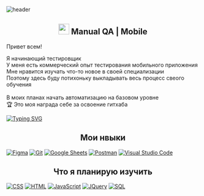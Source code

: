![header](https://capsule-render.vercel.app/api?type=waving&color=gradient&height=256&section=header&text=Hello%20World!&fontSize=75&animation=fadeIn&fontAlignY=38&desc=Welcome%20to%20my%20GitHub%20profile!%20%20%20%20%20&descAlignY=51&descAlign=62)

<h2 align="center"><img src="https://media.giphy.com/media/hvRJCLFzcasrR4ia7z/giphy.gif" width="28"> Manual QA | Mobile </h2>
  <p>
  Привет всем! </p>
 Я начинающий тестировщик <br> У меня есть коммерческий опыт тестирования мобильного приложения </br> Мне нравится изучать что-то новое в своей специализации <br> Поэтому здесь буду потихоньку выкладывать весь процесс свеого обучения<br>
<br> В моих планах начать автоматизацию на базовом уровне </br>
  🏆 Это моя награда себе за освоение гитхаба
  
[![Typing SVG](https://readme-typing-svg.herokuapp.com?font=Fira+Code&weight=700&size=28&pause=1000&center=true&vCenter=true&width=430&lines=%D0%BD%D0%B5%2C+%D0%BD%D1%83+%D1%8D%D1%82%D0%BE+%D1%82%D0%BE%D1%87%D0%BD%D0%BE+BUGGGG)](https://git.io/typing-svg)</br>

<div align=center><h2>Мои нвыки</h2></div>
<a href="#"><img alt="Figma" src="https://img.shields.io/badge/Figma-1572B6.svg?logo=figma&logoColor=white"></a>
    <a href="#"><img alt="Git" src="https://img.shields.io/badge/Git-F05033.svg?logo=git&logoColor=white"></a>
     <a href="#"><img alt="Google Sheets" src="https://img.shields.io/badge/Google%20Sheets-34A853.svg?logo=google%20sheets&logoColor=white"></a>
    <a href="#"><img alt="Postman" src="https://img.shields.io/badge/Postman-FF6C37?logo=postman&logoColor=white"></a>
    <a href="#"><img alt="Visual Studio Code" src="https://img.shields.io/badge/Visual%20Studio%20Code-0078d7.svg?logo=visual-studio-code&logoColor=white"></a>


<div align=center><h2>Что я планирую изучить</h2></div>
 <a href="https://github.com/search?q=user%3ADenverCoder1+language%3Acss"><img alt="CSS" src="https://img.shields.io/badge/CSS-1572B6.svg?logo=css3&logoColor=white"></a>
    <a href="https://github.com/search?q=user%3ADenverCoder1+language%3Ahtml"><img alt="HTML" src="https://img.shields.io/badge/HTML-E34F26.svg?logo=html5&logoColor=white"></a>
    <a href="https://github.com/search?q=user%3ADenverCoder1+language%3Ajavascript"><img alt="JavaScript" src="https://img.shields.io/badge/JavaScript-F7DF1E.svg?logo=javascript&logoColor=white"></a>
    <a href="https://github.com/search?q=user%3ADenverCoder1+language%3Ajquery"><img alt="JQuery" src="https://img.shields.io/badge/JQuery-03599C.svg?logo=jquery&logoColor=white"></a>
    <a href="https://github.com/search?q=user%3ADenverCoder1+language%3Asql"><img alt="SQL" src="https://custom-icon-badges.herokuapp.com/badge/SQL-025E8C.svg?logo=database&logoColor=white"></a>
    
